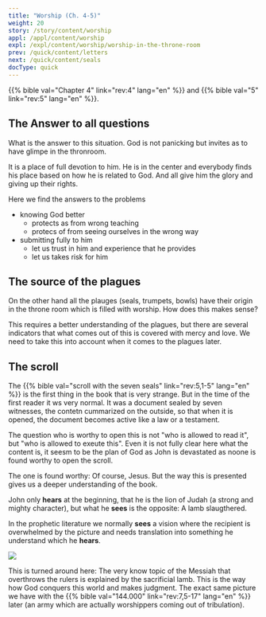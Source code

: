 ```yaml
---
title: "Worship (Ch. 4-5)"
weight: 20
story: /story/content/worship
appl: /appl/content/worship
expl: /expl/content/worship/worship-in-the-throne-room
prev: /quick/content/letters
next: /quick/content/seals
docType: quick
---
```


{{% bible val="Chapter 4" link="rev:4" lang="en" %}} and {{% bible val="5" link="rev:5" lang="en" %}}.

## The Answer to all questions

What is the answer to this situation. God is not panicking but invites as to have glimpe in the thronroom.

It is a place of full devotion to him. He is in the center and everybody finds his place based on how he is related to God. And all give him the glory and giving up their rights.

Here we find the answers to the problems
- knowing God better 
    - protects as from wrong teaching
    - protecs of from seeing ourselves in the wrong way
- submitting fully to him
    - let us trust in him and experience that he provides
    - let us takes risk for him
    
## The source of the plagues

On the other hand all the plauges (seals, trumpets, bowls) have their origin in the throne room which is filled with worship. How does this makes sense?

This requires a better understanding of the plagues, but there are several indicators that what comes out of this is covered with mercy and love. 
We need to take this into account when it comes to the plagues later.

## The scroll

The {{% bible val="scroll with the seven seals" link="rev:5,1-5" lang="en" %}} is the first thing in the book that is very strange. 
But in the time of the first reader it ws very normal. It was a document sealed by seven witnesses, the contetn cummarized on the outside, so that when it is opened, the document becomes active like a law or a testament.

The question who is worthy to open this is not "who is allowed to read it", but "who is allowed to exeute this". Even it is not fully clear here what the content is, it seesm to be the plan of God as John is devastated as noone is found worthy to open the scroll.

The one is found worthy: Of course, Jesus. But the way this is presented gives us a deeper understanding of the book.

John only **hears** at the beginning, that he is the lion of Judah (a strong and mighty character), but what he **sees** is the opposite: A lamb slaugthered. 

In the prophetic literature we normally **sees** a vision where the recipient is overwhelmed by the picture and needs translation into something he understand which he **hears**.

![](/images/hear_en.jpg)

This is turned around here: The very know topic of the Messiah that overthrows the rulers is explained by the sacrificial lamb. This is the way how God conquers this world and makes judgment. The exact same picture we have with the {{% bible val="144.000" link="rev:7,5-17" lang="en" %}} later (an army which are actually worshippers coming out of tribulation).

